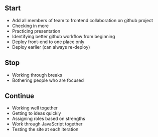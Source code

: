 ## Start
- Add all members of team to frontend collaboration on github project
- Checking in more
- Practicing presentation
- Identifying better github workflow from beginning
- Deploy front-end to one place only
- Deploy earlier (can always re-deploy)

## Stop
- Working through breaks
- Bothering people who are focused

## Continue
- Working well together
- Getting to ideas quickly
- Assigning roles based on strengths
- Work through JavaScript together
- Testing the site at each iteration

